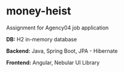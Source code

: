 # money-heist

Assignment for Agency04 job application

<b>DB:</b> H2 in-memory database

<b>Backend:</b> Java, Spring Boot, JPA - Hibernate 

<b>Frontend:</b> Angular, Nebular UI Library

